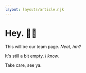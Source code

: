 ```yaml
---
layout: layouts/article.njk
---
```


# Hey. 🍉🍉

This will be our team page. _Neat, hm?_

It's still a bit empty. _I know._

Take care, see ya.
